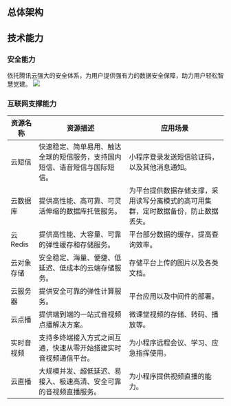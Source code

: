 ## 总体架构




## 技术能力
### 安全能力
依托腾讯云强大的安全体系，为用户提供强有力的数据安全保障，助力用户轻松智慧党建。
![](https://main.qcloudimg.com/raw/0ad093fe60f791acc214c6a6757e444d.png)

### 互联网支撑能力
<table>
<thead>
<tr>
<th width="13%">资源名称</th>
<th>资源描述</th>
<th>应用场景</th>
</tr>
</thead>
<tbody><tr>
<td>云短信</td>
<td>快速稳定、简单易用、触达全球的短信服务，支持国内短信、语音短信与国际短信。</td>
<td>小程序登录发送短信验证码，以及其他消息通知。</td>
</tr>
<tr>
<td>云数据库</td>
<td>提供高性能、高可靠、可灵活伸缩的数据库托管服务。</td>
<td>为平台提供数据存储支撑，采用读写分离模式的高可用集群，定时数据备份，防止数据丢失。</td>
</tr>
<tr>
<td>云 Redis</td>
<td>提供高性能、大容量、可靠的弹性缓存和存储服务。</td>
<td>平台部分数据的缓存，提高查询效率。</td>
</tr>
<tr>
<td>云对象存储</td>
<td>安全稳定、海量、便捷、低延迟、低成本的云端存储服务。</td>
<td>存储平台上传的图片以及各类文档。</td>
</tr>
<tr>
<td>云服务器</td>
<td>提供安全可靠的弹性计算服务。</td>
<td>平台应用以及中间件的部署。</td>
</tr>
<tr>
<td>云点播</td>
<td>提供端到端的一站式音视频点播解决方案。</td>
<td>微课堂视频的存储、转码、播放等。</td>
</tr>
<tr>
<td>实时音视频</td>
<td>支持多终端接入方式之间互通，快速从零开始搭建实时音视频通信平台。</td>
<td>为小程序远程会议、学习、应急指挥使用。</td>
</tr>
<tr>
<td>云直播</td>
<td>大规模并发、超低延迟、易接入、极速高清、安全可靠的音视频直播服务。</td>
<td>为小程序提供视频直播的能力。</td>
</tr>
</tbody></table>

